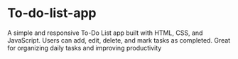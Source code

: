# To-do-list-app
A simple and responsive To-Do List app built with HTML, CSS, and JavaScript. Users can add, edit, delete, and mark tasks as completed. Great for organizing daily tasks and improving productivity
